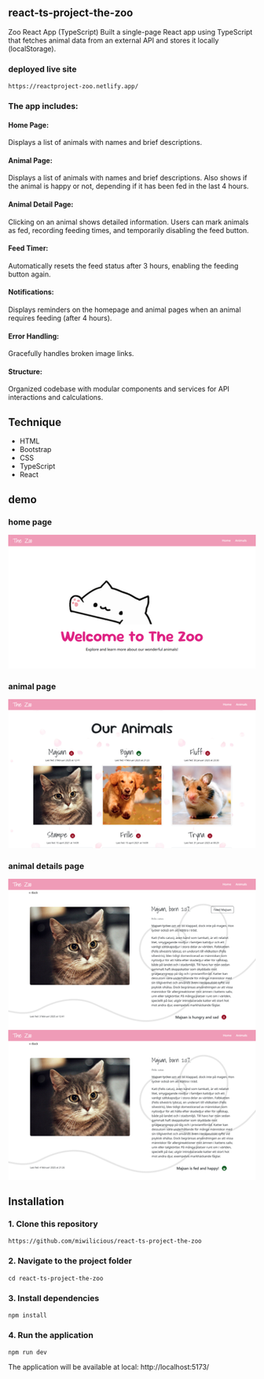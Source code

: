 ## react-ts-project-the-zoo
Zoo React App (TypeScript)
Built a single-page React app using TypeScript that fetches animal data from an external API and stores it locally (localStorage). 

### deployed live site 
```
https://reactproject-zoo.netlify.app/
```

### The app includes:
#### Home Page:
Displays a list of animals with names and brief descriptions.
#### Animal Page:
Displays a list of animals with names and brief descriptions. Also shows if the animal is happy or not, depending if it has been fed in the last 4 hours.
#### Animal Detail Page:
Clicking on an animal shows detailed information. 
Users can mark animals as fed, recording feeding times, and temporarily disabling the feed button.
#### Feed Timer:
Automatically resets the feed status after 3 hours, enabling the feeding button again.
#### Notifications:
Displays reminders on the homepage and animal pages when an animal requires feeding (after 4 hours).
#### Error Handling:
Gracefully handles broken image links.
#### Structure: 
Organized codebase with modular components and services for API interactions and calculations.

## Technique
 
- HTML
- Bootstrap
- CSS
- TypeScript
- React 

## demo


### home page
![image](/public/demo/home_page.PNG)

### animal page
![image](/public/demo/animal_page.PNG)

### animal details page
![image](/public/demo/animal_detail_page.PNG)
![image](/public/demo/fed_animal.PNG)


## Installation
 
### 1. Clone this repository
```
https://github.com/miwilicious/react-ts-project-the-zoo
```
 
### 2. Navigate to the project folder
```
cd react-ts-project-the-zoo
```
 
### 3. Install dependencies
```
npm install
```
 
### 4. Run the application
```
npm run dev
```
The application will be available at local: http://localhost:5173/